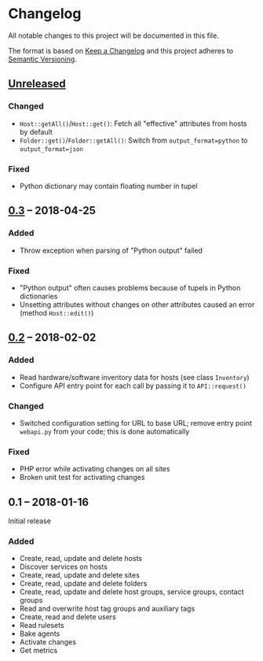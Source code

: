 #   Changelog

All notable changes to this project will be documented in this file.

The format is based on [Keep a Changelog](http://keepachangelog.com/en/1.0.0/)
and this project adheres to [Semantic Versioning](http://semver.org/spec/v2.0.0.html).


##  [Unreleased]


### Changed

-   `Host::getAll()`/`Host::get()`: Fetch all "effective" attributes from hosts by default
-   `Folder::get()`/`Folder::getAll()`: Switch from `output_format=python` to `output_format=json`


### Fixed

-   Python dictionary may contain floating number in tupel


##  [0.3] – 2018-04-25


### Added

-   Throw exception when parsing of "Python output" failed


### Fixed

-   "Python output" often causes problems because of tupels in Python dictionaries
-   Unsetting attributes without changes on other attributes caused an error (method `Host::edit()`) 


##  [0.2] – 2018-02-02


### Added

-   Read hardware/software inventory data for hosts (see class `Inventory`)
-   Configure API entry point for each call by passing it to `API::request()`


### Changed

-   Switched configuration setting for URL to base URL; remove entry point `webapi.py` from your code; this is done automatically


### Fixed

-   PHP error while activating changes on all sites
-   Broken unit test for activating changes


##  0.1 – 2018-01-16

Initial release


### Added

-   Create, read, update and delete hosts
-   Discover services on hosts
-   Create, read, update and delete sites
-   Create, read, update and delete folders
-   Create, read, update and delete host groups, service groups, contact groups
-   Read and overwrite host tag groups and auxiliary tags
-   Create, read and delete users
-   Read rulesets
-   Bake agents
-   Activate changes
-   Get metrics


[Unreleased]: https://github.com/bheisig/checkmkwebapi/compare/0.3...HEAD
[0.3]: https://github.com/bheisig/checkmkwebapi/compare/0.2...0.3
[0.2]: https://github.com/bheisig/checkmkwebapi/compare/0.1...0.2
